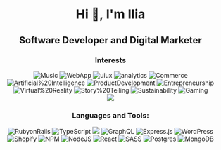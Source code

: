 <h1 align="center">Hi 👋, I'm Ilia</h1>
<h2 align="center">Software Developer and Digital Marketer</h2>
<h3 align="center">Interests</h3>
<div align="center">
   <img src="https://img.shields.io/badge/Music-%23838185.svg?style=for-the-badge&amp;logoColor=white" alt="Music">
   <img src="https://img.shields.io/badge/Webapp%20Development-%23838185.svg?style=for-the-badge&amp;logoColor=white" alt="WebApp">
   <img src="https://img.shields.io/badge/UI%20|%20UX-%23838185.svg?style=for-the-badge&amp;logoColor=white" alt="uiux">
   <img src="https://img.shields.io/badge/Analytics-%23838185.svg?style=for-the-badge&amp;logoColor=white" alt="analytics">
   <img src="https://img.shields.io/badge/Commerce-%23838185.svg?style=for-the-badge&amp;logoColor=white" alt="Commerce">
   <img src="https://img.shields.io/badge/Artificial%20Intelligence-%23838185.svg?style=for-the-badge&amp;logoColor=white" alt="Artificial%20Intelligence">
   <img src="https://img.shields.io/badge/Product%20Development-%23838185.svg?style=for-the-badge&amp;logoColor=white" alt="ProductDevelopment">
   <img src="https://img.shields.io/badge/Entrepreneurship-%23838185.svg?style=for-the-badge&amp;logoColor=white" alt="Entrepreneurship">
   <img src="https://img.shields.io/badge/Virtual%20Reality-%23838185.svg?style=for-the-badge&amp;logoColor=white" alt="Virtual%20Reality">
   <img src="https://img.shields.io/badge/Story%20Telling-%23838185.svg?style=for-the-badge&amp;logoColor=white" alt="Story%20Telling">
   <img src="https://img.shields.io/badge/Sustainability-%23838185.svg?style=for-the-badge&amp;logoColor=white" alt="Sustainability">
   <img src="https://img.shields.io/badge/Gaming-%23838185.svg?style=for-the-badge&amp;logoColor=white" alt="Gaming">
</div>
<div align="center">
   <img src="https://img.shields.io/badge/Visit%20Blog-%23009c9c.svg?style=for-the-badge&amp;logo=link&amp;logoColor=%23F7DF1 alt="Link">
</div>   
<h3 align="center">Languages and Tools:</h3>
<div align="center">
  <img src="https://img.shields.io/badge/RubyonRails-%23b7094c.svg?style=for-the-badge&amp;logo=rubyonrails&amp;logoColor=white" alt="RubyonRails">
  <img src="https://img.shields.io/badge/Typescript-%23F72585.svg?style=for-the-badge&amp;logo=typescript&amp;logoColor=white" alt="TypeScript">
  <img src="https://img.shields.io/badge/Javascript-%237209B7.svg?style=for-the-badge&amp;logo=javascript&amp;logoColor=%23F7DF1 alt="JavaScript">
  <img src="https://img.shields.io/badge/GraphQL-E10098?style=for-the-badge&amp;logo=graphql&amp;logoColor=white" alt="GraphQL">
  <img src="https://img.shields.io/badge/Express.js-%233A0CA3.svg?style=for-the-badge&amp;logo=express&amp;logoColor=%2361DAFB" alt="Express.js">
  <img src="https://img.shields.io/badge/WordPress-%234361EE.svg?style=for-the-badge&amp;logo=wordpress&amp;logoColor=%2361DAFB" alt="WordPress">
  <img src="https://img.shields.io/badge/Shopify-%234CC9F0.svg?style=for-the-badge&amp;logo=shopify&amp;logoColor=%2361DAFB" alt="Shopify">
  <img src="https://img.shields.io/badge/NPM-%23F48020.svg?style=for-the-badge&amp;logo=npm&amp;logoColor=white" alt="NPM">
  <img src="https://img.shields.io/badge/Node.js-6DA55F?style=for-the-badge&amp;logo=node.js&amp;logoColor=white" alt="NodeJS">
  <img src="https://img.shields.io/badge/React-%23F9A71D.svg?style=for-the-badge&amp;logo=react&amp;logoColor=%2361DAFB" alt="React">
  <img src="https://img.shields.io/badge/SASS-hotpink.svg?style=for-the-badge&amp;logo=SASS&amp;logoColor=white" alt="SASS">
  <img src="https://img.shields.io/badge/postgres-%23316192.svg?style=for-the-badge&amp;logo=postgresql&amp;logoColor=white" alt="Postgres">
  <img src="https://img.shields.io/badge/MongoDB-%234ea94b.svg?style=for-the-badge&amp;logo=mongodb&amp;logoColor=white" alt="MongoDB">
</div>

